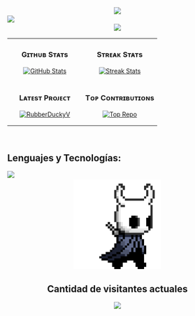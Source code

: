 <div align="center">
    <picture><img src = "https://github.com/7oSkaaa/7oSkaaa/blob/main/Images/about_me.gif?raw=true" width = 50px></picture>
</div>

<img src="https://user-images.githubusercontent.com/73097560/115834477-dbab4500-a447-11eb-908a-139a6edaec5c.gif">

<div align="center">
    <img src="https://readme-typing-svg.herokuapp.com?font=Time+New+Roman&color=cyan&size=25&center=false&vCenter=true&width=600&height=100&lines=Hola+soy+n4ss4u,+regalame+un+follow+&hearts;">
</div>

<table width="100%">
  <tr>
    <td width="50%">
      <h3 align="center"><strong>Gɪᴛʜᴜʙ Sᴛᴀᴛs</strong></h3>
      <p align="center">
        <a href="https://github.com/n4ss4u">
          <img align="center" src="https://github-readme-stats.vercel.app/api?username=n4ss4u&count_private=true&show_icons=true&theme=nightowl" alt="GitHub Stats" />
        </a>
      </p>
    </td>
    <td width="50%">
      <h3 align="center"><strong>Sᴛʀᴇᴀᴋ Sᴛᴀᴛs</strong></h3>
      <p align="center">
        <a href="https://github.com/n4ss4u">
          <img align="center" src="https://streak-stats.demolab.com?user=n4ss4u&theme=nightowl" alt="Streak Stats" />
        </a>
      </p>
    </td>
  </tr>
  <tr>
    <td width="50%">
      <h3 align="center"><strong>Lᴀᴛᴇsᴛ Pʀᴏᴊᴇᴄᴛ</strong></h3>
      <p align="center">
        <a href="https://github.com/n4ss4u/RubberDuckyV">
          <img align="center" width="470" src="https://github-readme-stats.vercel.app/api/pin/?username=n4ss4u&repo=RubberDuckyV&theme=nightowl&show_owner=true" alt="RubberDuckyV" />
        </a>
      </p>
    </td>
    <td width="50%">
      <h3 align="center"><strong>Tᴏᴘ Cᴏɴᴛʀɪʙᴜᴛɪᴏɴs</strong></h3>
      <p align="center">
        <a href="https://github.com/n4ss4u">
          <img align="center" src="https://github-contributor-stats.vercel.app/api?username=n4ss4u&limit=3&theme=nightowl&show_owner=true&combine_all_yearly_contributions=true" alt="Top Repo" />
        </a>
      </p>
    </td>
  </tr>
</table>
<br />

<h2>Lenguajes y Tecnologías:</h2>
<img width="1000px"  src="https://skillicons.dev/icons?i=py,django,flask,java,js,nodejs,html,css,cs,php,linux,git&perline=12"  />

<div align="center">
    <img src="https://raw.githubusercontent.com/TanZng/TanZng/master/assets/hollor_knight3.gif" width="200"/>
</div>

<p align="center"> 
  <div align="center"><h2>Cantidad de visitantes actuales</h2></div>
  <div align="center">
    <img src="https://profile-counter.glitch.me/n4ss4u/count.svg"/>
  </div> 
</p>

